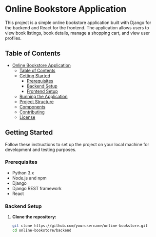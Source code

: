 # Online Bookstore Application

This project is a simple online bookstore application built with Django for the backend and React for the frontend. The application allows users to view book listings, book details, manage a shopping cart, and view user profiles.

## Table of Contents

- [Online Bookstore Application](#online-bookstore-application)
  - [Table of Contents](#table-of-contents)
  - [Getting Started](#getting-started)
    - [Prerequisites](#prerequisites)
    - [Backend Setup](#backend-setup)
    - [Frontend Setup](#frontend-setup)
  - [Running the Application](#running-the-application)
  - [Project Structure](#project-structure)
  - [Components](#components)
  - [Contributing](#contributing)
  - [License](#license)

## Getting Started

Follow these instructions to set up the project on your local machine for development and testing purposes.

### Prerequisites

- Python 3.x
- Node.js and npm
- Django
- Django REST framework
- React

### Backend Setup

1. **Clone the repository:**
   ```bash
   git clone https://github.com/yourusername/online-bookstore.git
   cd online-bookstore/backend
